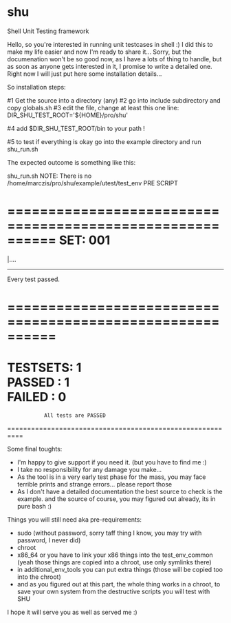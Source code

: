 shu
===

Shell Unit Testing framework

Hello, so you're interested in running unit testcases in shell :)
I did this to make my life easier and now I'm ready to share it...
Sorry, but the documenation won't be so good now, as I have a lots 
of thing to handle, but as soon as anyone gets interested in it, I
promise to write a detailed one. Right now I will just put here some
installation details...

So installation steps:

#1 Get the source into a directory (any)
#2 go into include subdirectory and copy globals.sh
#3 edit the file, change at least this one line:
DIR_SHU_TEST_ROOT='${HOME}/pro/shu'

#4 add $DIR_SHU_TEST_ROOT/bin to your path !

#5 to test if everything is okay go into the example directory and run shu_run.sh

The expected outcome is something like this:

shu_run.sh 
NOTE: There is no /home/marczis/pro/shu/example/utest/test_env
PRE SCRIPT


==========================================================
 SET: 001
==========================================================
|....

__________________________________________________________
 Every test passed.


==========================================================
==========================================================
 TESTSETS: 1                                
 PASSED  : 1                            
 FAILED  : 0                            
==========================================================
                All tests are PASSED                      
==========================================================


Some final toughts:
 - I'm happy to give support if you need it. (but you have to find me :)
 - I take no responsibility for any damage you make...
 - As the tool is in a very early test phase for the mass, you may face terrible prints and strange errors... please report those
 - As I don't have a detailed documentation the best source to check is the example. and the source of course, you
 may figured out already, its in pure bash :) 
 
 Things you will still need aka pre-requirements:
  - sudo (without password, sorry taff thing I know, you may try with password, I never did)
  - chroot
  - x86_64 or you have to link your x86 things into the test_env_common (yeah those things are copied into a chroot, use only symlinks there)
  - in additional_env_tools you can put extra things (those will be copied too into the chroot)
  - and as you figured out at this part, the whole thing works in a chroot, to save your own system from the destructive scripts you will test with SHU
  
I hope it will serve you as well as served me :)
